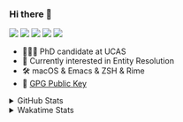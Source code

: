 ### Hi there 👋

[![](https://img.shields.io/badge/-Email-325180?logo=maildotru&logoColor=white&style=flat-square)](mailto:hi@wang.tianshu.me)
[![](https://img.shields.io/badge/-GitHub-black?logo=GitHub&style=flat-square)](https://github.com/tshu-w)
[![](https://img.shields.io/badge/-Telegram-26a5e4?labelColor=fafafa&logo=telegram&style=flat-square)](https://t.me/tshu_w) 
[![](https://img.shields.io/badge/-Twitter-1da1f2?logo=Twitter&logoColor=white&style=flat-square)](https://twitter.com/tshu_w)
[![](https://komarev.com/ghpvc/?username=tshu-w&color=blueviolet&style=flat-square)]()



- 🧑🏻‍🎓 PhD candidate at UCAS
- 🔭 Currently interested in Entity Resolution
- 🛠 macOS & Emacs & ZSH & Rime
- 🔑 [GPG Public Key](https://github.com/tshu-w/dotfiles/blob/main/config/gnupg/public.asc)

<details>

<summary>GitHub Stats</summary>

![Tianshu's GitHub stats](https://github-readme-stats.vercel.app/api?username=tshu-w&show_icons=true&theme=buefy&count_private=true)
  
</details>


<details>
  <summary>Wakatime Stats</summary>

  Currently, files accessed by tramp cannot be tracked by wakatime, see https://github.com/wakatime/wakatime-mode/issues/27
  <br>
  
<!--START_SECTION:waka-->
![Code Time](http://img.shields.io/badge/Code%20Time-6%2C380%20hrs%206%20mins-blue)

**I'm a Night 🦉** 

```text
🌞 Morning                260 commits         ██░░░░░░░░░░░░░░░░░░░░░░░   09.86 % 
🌆 Daytime                946 commits         █████████░░░░░░░░░░░░░░░░   35.87 % 
🌃 Evening                1148 commits        ███████████░░░░░░░░░░░░░░   43.53 % 
🌙 Night                  283 commits         ███░░░░░░░░░░░░░░░░░░░░░░   10.73 % 
```
📅 **I'm Most Productive on Tuesday** 

```text
Monday                   449 commits         ████░░░░░░░░░░░░░░░░░░░░░   17.03 % 
Tuesday                  692 commits         ███████░░░░░░░░░░░░░░░░░░   26.24 % 
Wednesday                366 commits         ███░░░░░░░░░░░░░░░░░░░░░░   13.88 % 
Thursday                 163 commits         ██░░░░░░░░░░░░░░░░░░░░░░░   06.18 % 
Friday                   477 commits         █████░░░░░░░░░░░░░░░░░░░░   18.09 % 
Saturday                 330 commits         ███░░░░░░░░░░░░░░░░░░░░░░   12.51 % 
Sunday                   160 commits         ██░░░░░░░░░░░░░░░░░░░░░░░   06.07 % 
```


📊 **This Week I Spent My Time On** 

```text
💬 Programming Languages: 
sh                       15 hrs 41 mins      █████████████████████████   100.00 % 

🔥 Editors: 
Zsh                      15 hrs 41 mins      █████████████████████████   100.00 % 

🐱‍💻 Projects: 
Terminal                 9 hrs 19 mins       ███████████████░░░░░░░░░░   59.43 % 
lit-arkent               5 hrs 27 mins       █████████░░░░░░░░░░░░░░░░   34.81 % 
Homebrew                 18 mins             ░░░░░░░░░░░░░░░░░░░░░░░░░   01.99 % 
homebrew-malt            18 mins             ░░░░░░░░░░░░░░░░░░░░░░░░░   01.92 % 
hello-fly                9 mins              ░░░░░░░░░░░░░░░░░░░░░░░░░   01.00 % 

💻 Operating System: 
Mac                      9 hrs               ██████████████░░░░░░░░░░░   57.39 % 
Linux                    6 hrs 41 mins       ███████████░░░░░░░░░░░░░░   42.61 % 
```

**I Mostly Code in Python** 

```text
Python                   19 repos            █████████░░░░░░░░░░░░░░░░   36.54 % 
Emacs Lisp               10 repos            █████░░░░░░░░░░░░░░░░░░░░   19.23 % 
Ruby                     3 repos             █░░░░░░░░░░░░░░░░░░░░░░░░   05.77 % 
Jupyter Notebook         2 repos             █░░░░░░░░░░░░░░░░░░░░░░░░   03.85 % 
Lua                      1 repo              ░░░░░░░░░░░░░░░░░░░░░░░░░   01.92 % 
```




 Last Updated on 12/04/2023 08:13:08 UTC
<!--END_SECTION:waka-->
</details>
